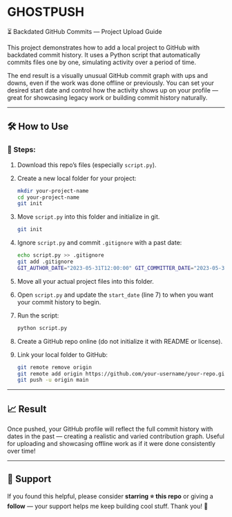 # GHOSTPUSH
⏳ Backdated GitHub Commits — Project Upload Guide

This project demonstrates how to add a local project to GitHub with backdated commit history. It uses a Python script that automatically commits files one by one, simulating activity over a period of time.

The end result is a visually unusual GitHub commit graph with ups and downs, even if the work was done offline or previously. You can set your desired start date and control how the activity shows up on your profile — great for showcasing legacy work or building commit history naturally.

---

## 🛠️ How to Use

### 🔄 Steps:

1. Download this repo’s files (especially `script.py`).

2. Create a new local folder for your project:

    ```bash
    mkdir your-project-name
    cd your-project-name
    git init
    ```

3. Move `script.py` into this folder and initialize in git.
    
    ```bash
    git init
    ```

5. Ignore `script.py` and commit `.gitignore` with a past date:

    ```bash
    echo script.py >> .gitignore
    git add .gitignore
    GIT_AUTHOR_DATE="2023-05-31T12:00:00" GIT_COMMITTER_DATE="2023-05-31T12:00:00" git commit -m "Add .gitignore"
    ```

6. Move all your actual project files into this folder.

7. Open `script.py` and update the `start_date` (line 7) to when you want your commit history to begin.

8. Run the script:

    ```bash
    python script.py
    ```

9. Create a GitHub repo online (do not initialize it with README or license).

10. Link your local folder to GitHub:

    ```bash
    git remote remove origin
    git remote add origin https://github.com/your-username/your-repo.git
    git push -u origin main
    ```

---

## 📈 Result

Once pushed, your GitHub profile will reflect the full commit history with dates in the past — creating a realistic and varied contribution graph. Useful for uploading and showcasing offline work as if it were done consistently over time!

---

## 💫 Support

If you found this helpful, please consider **starring ⭐ this repo** or giving a **follow** — your support helps me keep building cool stuff. Thank you! 🙌

